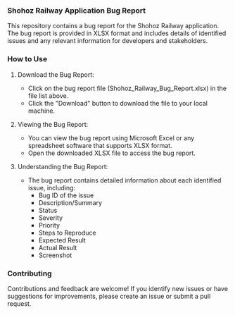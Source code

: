 ### Shohoz Railway Application Bug Report

This repository contains a bug report for the Shohoz Railway application. The bug report is provided in XLSX format and includes details of identified issues and any relevant information for developers and stakeholders.


### How to Use

1. Download the Bug Report:

    - Click on the bug report file (Shohoz_Railway_Bug_Report.xlsx) in the file list above.
    - Click the "Download" button to download the file to your local machine.

2. Viewing the Bug Report:

    - You can view the bug report using Microsoft Excel or any spreadsheet software that supports XLSX format.
    - Open the downloaded XLSX file to access the bug report.

3. Understanding the Bug Report:
    -  The bug report contains detailed information about each identified issue, including:
        - Bug ID of the issue
        - Description/Summary	
        - Status	
        - Severity	
        - Priority	
        - Steps to Reproduce	
        - Expected Result	
        - Actual Result	
        - Screenshot

### Contributing
Contributions and feedback are welcome! If you identify new issues or have suggestions for improvements, please create an issue or submit a pull request.
